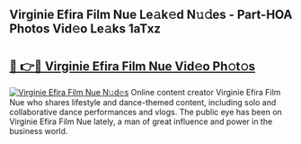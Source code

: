 ## Virginie Efira Film Nue Le𝚊k𝚎d N𝚞𝚍es - Part-HOA Photos Vid𝚎o Le𝚊ks 1aTxz

# <h2><a href="http://fb1m7nl.evod.top/?m=Virginie+Efira+Film+Nue">🔗 👉🔴 Virginie Efira Film Nue Vid𝚎o Ph𝚘t𝚘s</a></h2>

[![Virginie Efira Film Nue N𝚞d𝚎s](https://i.imgur.com/8V9OHl7.gif)](http://fb1m7nl.evod.top/?m=Virginie+Efira+Film+Nue)
Online content creator Virginie Efira Film Nue who shares lifestyle and dance-themed content, including solo and collaborative dance performances and vlogs. The public eye has been on Virginie Efira Film Nue lately, a man of great influence and power in the business world. 
